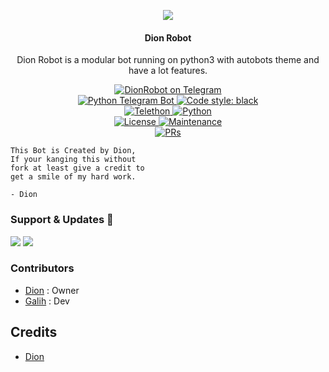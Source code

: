 <p align="center">
  <img src="https://telegra.ph/file/d1a707a4bb56f7fa45a5a.jpg">
</p>

<h4><p align="center"> Dion Robot </p></h4>

<p align="center">Dion Robot is a modular bot running on python3 with autobots theme and have a lot features.</p>

<p align="center">
<a href="https://t.me/DionXRobot"> <img src="https://img.shields.io/badge/Dion-Robot-blue?&logo=telegram" alt="DionRobot on Telegram" /> </a><br>
<a href="https://python-telegram-bot.org"> <img src="https://img.shields.io/badge/PTB-13.9.0-white?&style=flat-round&logo=github" alt="Python Telegram Bot" /> </a>
<a href="https://github.com/psf/black"><img alt="Code style: black" src="https://img.shields.io/badge/code%20style-black-000000.svg"></a><br>
<a href="https://docs.telethon.dev"> <img src="https://img.shields.io/badge/Telethon-1.24.0-red?&style=flat-round&logo=github" alt="Telethon" /> </a>
<a href="https://docs.python.org"> <img src="https://img.shields.io/badge/Python-3.10.1-purple?&style=flat-round&logo=python" alt="Python" /> </a><br>
<a href="https://github.com/SeorangDion/DionRobot/blob/dion/LICENSE"> <img src="https://img.shields.io/badge/License-GPLv3-blue.svg" alt="License" /> </a>
<a href="https://GitHub.com/SeorangDion/DionRobot"> <img src="https://img.shields.io/badge/Maintained-Yes-yellow.svg" alt="Maintenance" /> </a><br>
<a href="https://makeapullrequest.com"> <img src="https://img.shields.io/badge/PRs-Welcome-blue.svg?style=flat-round" alt="PRs" /> </a>
</p>



```
This Bot is Created by Dion, 
If your kanging this without
fork at least give a credit to 
get a smile of my hard work. 

- Dion
```

### Support & Updates 🎑
<a href="https://t.me/DionSupport"><img src="https://img.shields.io/badge/Join-Group%20Support-blue.svg?style=for-the-badge&logo=Telegram"></a> <a href="https://t.me/DionProjects"><img src="https://img.shields.io/badge/Join-Updates%20Channel-blue.svg?style=for-the-badge&logo=Telegram"></a>


### Contributors
- [Dion](https://github.com/SeorangDion) : Owner
- [Galih](https://github.com/galihpujiirianto) : Dev

## Credits
- [Dion](https://github.com/SeorangDion)
